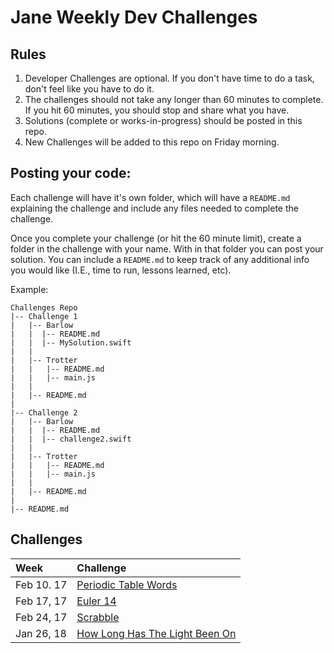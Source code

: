 # Jane Weekly Dev Challenges
## Rules
1. Developer Challenges are optional.  If you don't have time to do a task, don't feel like you have to do it.
2. The challenges should not take any longer than 60 minutes to complete.  If you hit 60 minutes, you should stop and share what you have.
3. Solutions (complete or works-in-progress) should be posted in this repo.  
4. New Challenges will be added to this repo on Friday morning.


## Posting your code:
Each challenge will have it's own folder, which will have a `README.md` explaining the challenge and include any files needed to complete the challenge.  

Once you complete your challenge (or hit the 60 minute limit), create a folder in the challenge with your name.  With in that folder you can post your solution.  You can include a `README.md` to keep track of any additional info you would like (I.E., time to run, lessons learned, etc).

Example:  

```
Challenges Repo
|-- Challenge 1
|	|-- Barlow
|	|  |-- README.md
|	|  |-- MySolution.swift
|	|
|	|-- Trotter
|	|   |-- README.md
|	|   |-- main.js
|	|
|	|-- README.md
|
|-- Challenge 2
|	|-- Barlow
|	|  |-- README.md
|	|  |-- challenge2.swift
|	|
|	|-- Trotter
|	|   |-- README.md
|	|   |-- main.js
|	|
|	|-- README.md
|
|-- README.md

```

## Challenges
|Week|Challenge|
|:---|:---|
|Feb 10. 17|[Periodic Table Words](./periodic-table-words)
|Feb 17, 17|[Euler 14](./Euler%2014)
|Feb 24, 17|[Scrabble](./ScrabbleChallenge)
|Jan 26, 18|[How Long Has The Light Been On](./how-long-has-the-light-been-on)